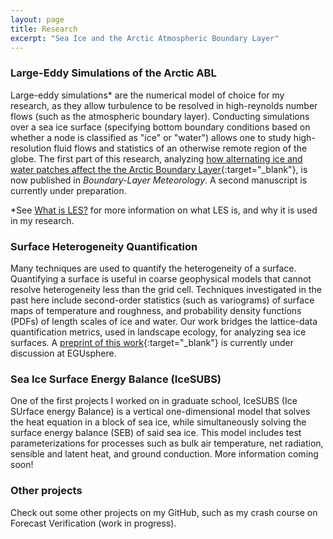 ```yaml
---
layout: page
title: Research
excerpt: "Sea Ice and the Arctic Atmospheric Boundary Layer"
---
```


### Large-Eddy Simulations of the Arctic ABL

Large-eddy simulations* are the numerical model of choice for my research, as they allow turbulence to be resolved in high-reynolds number flows (such as the atmospheric boundary layer). Conducting simulations over a sea ice surface (specifying bottom boundary conditions based on whether a node is classified as "ice" or "water") allows one to study high-resolution fluid flows and statistics of an otherwise remote region of the globe. The first part of this research, analyzing [how alternating ice and water patches affect the the Arctic Boundary Layer](docs/papers/s10546-023-00825-x.pdf){:target="_blank"}, is now published in *Boundary-Layer Meteorology*. A second manuscript is currently under preparation.

*See [What is LES?](what_is_les.md) for more information on what LES is, and why it is used in my research.

### Surface Heterogeneity Quantification

Many techniques are used to quantify the heterogeneity of a surface. Quantifying a surface is useful in coarse geophysical models that cannot resolve heterogeneity less than the grid cell. Techniques investigated in the past here include second-order statistics (such as variograms) of surface maps of temperature and roughness, and probability density functions (PDFs) of length scales of ice and water. Our work bridges the lattice-data quantification metrics, used in landscape ecology, for analyzing sea ice surfaces. A [preprint of this work](docs/papers/egusphere-2024-532.pdf){:target="_blank"} is currently under discussion at EGUsphere.

### Sea Ice Surface Energy Balance (IceSUBS)

One of the first projects I worked on in graduate school, IceSUBS (Ice SUrface energy Balance) is a vertical one-dimensional model that solves the heat equation in a block of sea ice, while simultaneously solving the surface energy balance (SEB) of said sea ice. This model includes test parameterizations for processes such as bulk air temperature, net radiation, sensible and latent heat, and ground conduction. More information coming soon!

### Other projects

Check out some other projects on my GitHub, such as my crash course on Forecast Verification (work in progress).
